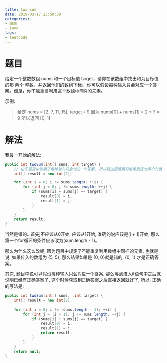```yaml
---
title: two sum
date: 2019-03-17 23:50:38
categories:
- 做题
- java
tags:
- leetcode
---
```


# 题目

给定一个整数数组 nums 和一个目标值 target，请你在该数组中找出和为目标值的那 两个 整数，并返回他们的数组下标。
你可以假设每种输入只会对应一个答案。但是，你不能重复利用这个数组中同样的元素。
<!--more-->
示例:
> 给定 nums = [2, 7, 11, 15], target = 9
因为 nums[0] + nums[1] = 2 + 7 = 9
所以返回 [0, 1]

# 解法
我最一开始的解法:

```java
public int twoSum(int[] sums, int target) {
    // 由于题目中说明了每种输入只会对应一个答案, 所以我这里直接将结果限定为两个长度
    int[] result = new int[2];

    for (int i = 0; i != sums.length; ++i) {
        for (int j = 0; j != sums.length; ++j) {
            if (sums[i] + sums[j] == target) {
                result[0] = i;
                result[1] = j;
            }
        }
    }
    return result;
}
```

当然是错的...首先j不应该从0开始, 应该从1开始, 准确的说应该是(i + 1)开始, 那么第一个for循环的条件应该改为(sum.length - 1)。

那么为什么这么改呢, 因为题目中规定了不能重复利用数组中同样的元素, 也就是说, 如果传入的数组为 {5, 5}, 那么结果如果是 {0, 0}就是错的, {0, 1} 才是正确答案。

其次, 题目中说可以假设每种输入只会对应一个答案, 那么等到进入if语句中之后就说明已经有正确答案了, 这个时候获取到正确答案之后直接返回就好了, 所以, 正确的写法是:

```java
public int twoSum(int[] sums, ,int target) {
    int[] result = new int[2];
    
    for (int i = 0; i != (sums.length - 1); ++i) {
        for (int j = (i + 1); j != sums.length; ++j) {
            if (sums[i] + sums[j] == target) {
                result[0] = i;
                result[1] = j;
                return result;
            }
        }
    }
    return null;
}
```

